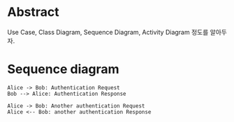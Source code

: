 # Abstract

Use Case, Class Diagram, Sequence Diagram, Activity Diagram 정도를 알아두자.

# Sequence diagram

```uml
Alice -> Bob: Authentication Request
Bob --> Alice: Authentication Response

Alice -> Bob: Another authentication Request
Alice <-- Bob: another authentication Response
```
